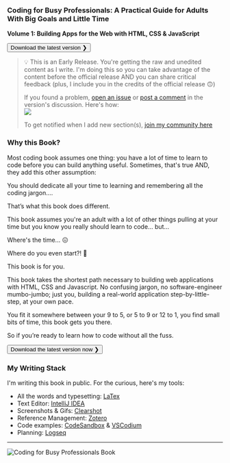 ### Coding for Busy Professionals: A Practical Guide for Adults With Big Goals and Little Time

**Volume 1: Building Apps for the Web with HTML, CSS & JavaScript**

[<button> Download the latest version ❯ </button>](https://github.com/deletosh/book-CodingForBusyPros/releases)

> 💡 This is an Early Release. You're getting the raw and unedited content as I write. I'm doing this so you can take
> advantage of the content before the official release AND you can share critical feedback (plus, I include you in the
> credits of the official release 🙃)
>
> If you found a problem, [open an issue](https://github.com/deletosh/book-CodingForBusyPros/issues)
> or [post a comment](https://github.com/deletosh/book-CodingForBusyPros/releases) in the version's discussion. Here's
> how:  
> ![](https://i.imgur.com/OHZa2Zl.png)
>
> To get notified when I add new section(s), [join my community here](https://deletosh.com/community)

### Why this Book?

Most coding book assumes one thing: you have a lot of time to learn to code before you can build anything useful.
Sometimes, that's true AND, they add this other assumption:

You should dedicate all your time to learning and remembering all the coding jargon....

That’s what this book does different.

This book assumes you're an adult with a lot of other things pulling at your time but you know you really should learn
to code... but...

Where's the time... 😖

Where do you even start?! 🤔

This book is for you.

This book takes the shortest path necessary to building web applications with HTML, CSS and Javascript. No confusing
jargon, no software-engineer mumbo-jumbo; just you, building a real-world application step-by-little-step, at your own
pace.

You fit it somewhere between your 9 to 5, or 5 to 9 or 12 to 1, you find small bits of time, this book gets you there.

So if you’re ready to learn how to code without all the
fuss. 

[<button> Download the latest version now ❯ </button>](https://github.com/deletosh/book-CodingForBusyPros/releases)



### My Writing Stack

I'm writing this book in public. For the curious, here's my tools:

- All the words and typesetting: [LaTex](https://www.latex-project.org/)
- Text Editor: [IntelliJ IDEA](https://www.jetbrains.com/idea/)
- Screenshots & Gifs: [Clearshot](https://cleanshot.com/)
- Reference Management: [Zotero](https://www.zotero.org/)
- Code examples: [CodeSandbox](https://codesandbox.io) & [VSCodium](https://vscodium.com/)
- Planning: [Logseq](https://logseq.com/)

***

![Coding for Busy Professionals Book](https://github.com/deletosh/book-CodingForBusyPros/actions/workflows/compileandrelease.yml/badge.svg)
